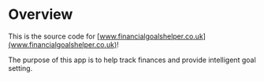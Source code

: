 # Overview
This is the source code for [www.financialgoalshelper.co.uk](www.financialgoalshelper.co.uk)!

The purpose of this app is to help track finances and provide intelligent goal setting.
